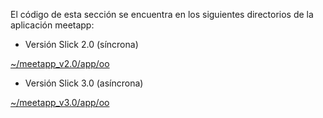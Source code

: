 El código de esta sección se encuentra en los siguientes
directorios de la aplicación meetapp:

* Versión Slick 2.0 (síncrona)

[~/meetapp_v2.0/app/oo](../meetapp_v2.0/app/oo)

* Versión Slick 3.0 (asíncrona)

[~/meetapp_v3.0/app/oo](../meetapp_v2.0/app/oo)